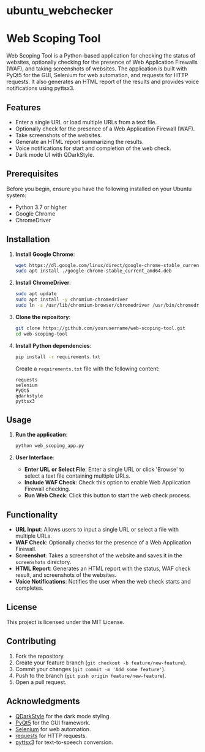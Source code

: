 # ubuntu_webchecker

# Web Scoping Tool

Web Scoping Tool is a Python-based application for checking the status of websites, optionally checking for the presence of Web Application Firewalls (WAF), and taking screenshots of websites. The application is built with PyQt5 for the GUI, Selenium for web automation, and requests for HTTP requests. It also generates an HTML report of the results and provides voice notifications using pyttsx3.

## Features

- Enter a single URL or load multiple URLs from a text file.
- Optionally check for the presence of a Web Application Firewall (WAF).
- Take screenshots of the websites.
- Generate an HTML report summarizing the results.
- Voice notifications for start and completion of the web check.
- Dark mode UI with QDarkStyle.

## Prerequisites

Before you begin, ensure you have the following installed on your Ubuntu system:

- Python 3.7 or higher
- Google Chrome
- ChromeDriver

## Installation

1. **Install Google Chrome**:
    ```bash
    wget https://dl.google.com/linux/direct/google-chrome-stable_current_amd64.deb
    sudo apt install ./google-chrome-stable_current_amd64.deb
    ```

2. **Install ChromeDriver**:
    ```bash
    sudo apt update
    sudo apt install -y chromium-chromedriver
    sudo ln -s /usr/lib/chromium-browser/chromedriver /usr/bin/chromedriver
    ```

3. **Clone the repository**:
    ```bash
    git clone https://github.com/yourusername/web-scoping-tool.git
    cd web-scoping-tool
    ```

4. **Install Python dependencies**:
    ```bash
    pip install -r requirements.txt
    ```

    Create a `requirements.txt` file with the following content:
    ```plaintext
    requests
    selenium
    PyQt5
    qdarkstyle
    pyttsx3
    ```

## Usage

1. **Run the application**:
    ```bash
    python web_scoping_app.py
    ```

2. **User Interface**:
    - **Enter URL or Select File**: Enter a single URL or click 'Browse' to select a text file containing multiple URLs.
    - **Include WAF Check**: Check this option to enable Web Application Firewall checking.
    - **Run Web Check**: Click this button to start the web check process.

## Functionality

- **URL Input**: Allows users to input a single URL or select a file with multiple URLs.
- **WAF Check**: Optionally checks for the presence of a Web Application Firewall.
- **Screenshot**: Takes a screenshot of the website and saves it in the `screenshots` directory.
- **HTML Report**: Generates an HTML report with the status, WAF check result, and screenshots of the websites.
- **Voice Notifications**: Notifies the user when the web check starts and completes.

## License

This project is licensed under the MIT License.

## Contributing

1. Fork the repository.
2. Create your feature branch (`git checkout -b feature/new-feature`).
3. Commit your changes (`git commit -m 'Add some feature'`).
4. Push to the branch (`git push origin feature/new-feature`).
5. Open a pull request.

## Acknowledgments

- [QDarkStyle](https://github.com/ColinDuquesnoy/QDarkStyleSheet) for the dark mode styling.
- [PyQt5](https://www.riverbankcomputing.com/software/pyqt/intro) for the GUI framework.
- [Selenium](https://www.selenium.dev/) for web automation.
- [requests](https://docs.python-requests.org/en/master/) for HTTP requests.
- [pyttsx3](https://pyttsx3.readthedocs.io/) for text-to-speech conversion.

